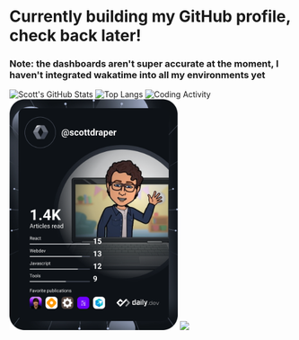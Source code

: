 <!--
**scottdraper8/scottdraper8** is a ✨ _special_ ✨ repository because its `README.md` (this file) appears on your GitHub profile.

Here are some ideas to get you started:

- 🔭 I’m currently working on ...
- 🌱 I’m currently learning ...
- 👯 I’m looking to collaborate on ...
- 🤔 I’m looking for help with ...
- 💬 Ask me about ...
- 📫 How to reach me: ...
- 😄 Pronouns: ...
- ⚡ Fun fact: ...
-->

# Currently building my GitHub profile, check back later!
### Note: the dashboards aren't super accurate at the moment, I haven't integrated wakatime into all my environments yet
![Scott's GitHub Stats](https://github-readme-stats.vercel.app/api?username=scottdraper8&count_private=true&show_icons=true&hide_border=true&theme=cobalt)
![Top Langs](https://github-readme-stats.vercel.app/api/top-langs/?username=scottdraper8&count_private=true&hide_border=true&layout=compact&theme=cobalt)
![Coding Activity](https://wakatime.com/share/@scottdraper8/48a5b54c-f425-43d3-8a92-c4e7dedef42c.svg)
<img src="https://github.com/scottdraper8/scottdraper8/blob/main/devcard.svg" width="300" alt="daily.dev card"/>
<img src="https://stackoverflow-card.vercel.app/?userID=353337&theme=stackoverflow-dark"/>
